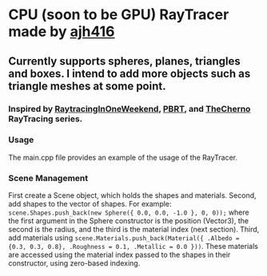 # CPU (soon to be GPU) RayTracer made by [ajh416](https://github.com/ajh416)

## Currently supports spheres, planes, triangles and boxes. I intend to add more objects such as triangle meshes at some point.

### Inspired by [RaytracingInOneWeekend](https://raytracing.github.io/books/RayTracingInOneWeekend.html), [PBRT](https://pbr-book.org/), and [TheCherno](https://youtube.com/TheCherno) RayTracing series.

### Usage
The main.cpp file provides an example of the usage of the RayTracer.

### Scene Management
First create a Scene object, which holds the shapes and materials.
Second, add shapes to the vector of shapes. For example: `scene.Shapes.push_back(new Sphere({ 0.0, 0.0, -1.0 }, 0, 0));` where the first argument in the Sphere constructor is the position (Vector3), the second is the radius, and the third is the material index (next section).
Third, add materials using `scene.Materials.push_back(Material({ .Albedo = {0.3, 0.3, 0.8}, .Roughness = 0.1, .Metallic = 0.0 }))`. These materials are accessed using the material index passed to the shapes in their constructor, using zero-based indexing.
